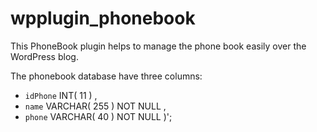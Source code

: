 wpplugin_phonebook
==================

This PhoneBook plugin helps to manage the phone book easily over the WordPress blog.

The phonebook database have three columns:
- `idPhone` INT( 11 ) , 
- `name` VARCHAR( 255 ) NOT NULL , 
- `phone` VARCHAR( 40 ) NOT NULL )';